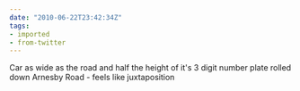 ```yaml
---
date: "2010-06-22T23:42:34Z"
tags:
- imported
- from-twitter
---
```

Car as wide as the road and half the height of it's 3 digit number plate rolled down Arnesby Road - feels like juxtaposition
